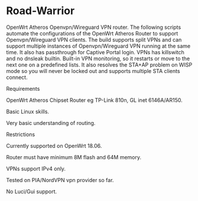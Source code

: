 # Road-Warrior
OpenWrt Atheros Openvpn/Wireguard VPN router.  The following scripts automate the configurations of the OpenWrt Atheros Router to support Openvpn/Wireguard VPN clients.  The build supports split VPNs and can support multiple instances of Openvpn/Wireguard VPN running at the same time.  It also has passthrough for Captive Portal login.  VPNs has killswitch and no dnsleak builtin. Built-in VPN monitoring, so it restarts or move to the next one on a predefined lists.  It also resolves the STA+AP problem on WISP mode so you will never be locked out and supports multiple STA clients connect. 

Requirements

OpenWrt Atheros Chipset Router eg TP-Link 810n, GL inet 6146A/AR150.

Basic Linux skills.

Very basic understanding of routing.

Restrictions

Currently supported on OpenWrt 18.06.

Router must have minimum 8M flash and 64M memory.

VPNs support IPv4 only.

Tested on PIA/NordVPN vpn provider so far.

No Luci/Gui support.
